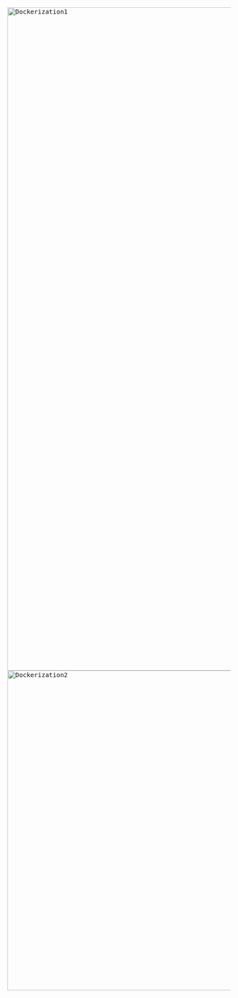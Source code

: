 <kbd>
<img width="1495" alt="Dockerization1" src="https://github.com/user-attachments/assets/9d9665d8-6636-40de-96a9-4cfe06a454c6">
</kbd>

<kbd>
<img width="721" alt="Dockerization2" src="https://github.com/user-attachments/assets/b6f26919-5ae8-416e-8e05-d0daff85f3cc">
</kbd>
